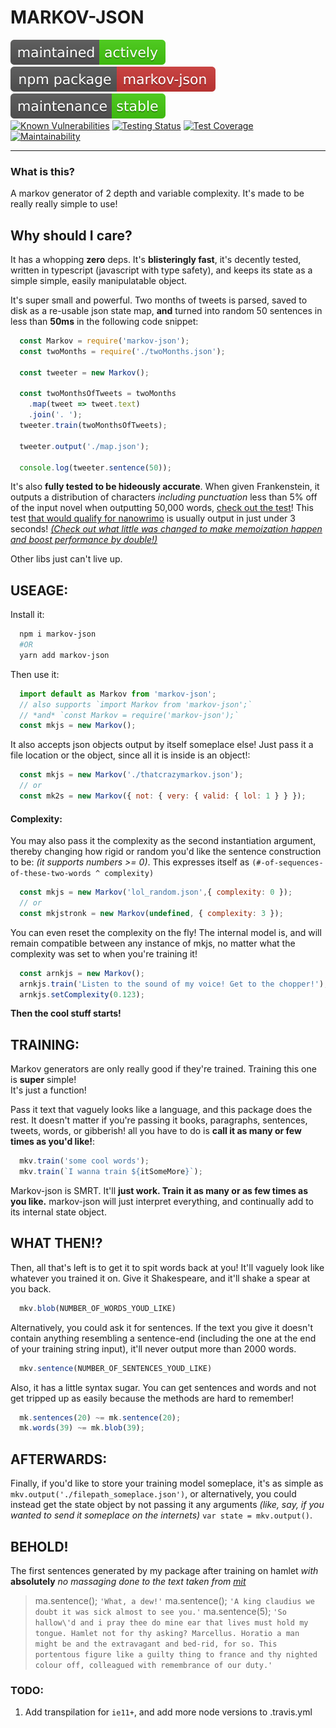 # MARKOV-JSON

[![Maintenance status](https://raw.githubusercontent.com/one19/project-status/master/cache/markov-json/maintained.svg?sanitize=true)](https://github.com/one19/project-status) [![published on npm!](https://raw.githubusercontent.com/one19/project-status/master/cache/markov-json/npm.svg?sanitize=true)](https://www.npmjs.com/package/markov-json) [![Stability](https://raw.githubusercontent.com/one19/project-status/master/cache/markov-json/maintenance.svg?sanitize=true)](https://github.com/one19/project-status)\
[![Known Vulnerabilities](https://snyk.io/test/github/one19/markov-json/badge.svg)](https://snyk.io/test/github/one19/markov-json) [![Testing Status](https://travis-ci.org/one19/markov-json.svg?branch=master)](https://travis-ci.org/one19/markov-json) [![Test Coverage](https://api.codeclimate.com/v1/badges/1659d014ba146934b051/test_coverage)](https://codeclimate.com/github/one19/markov-json/test_coverage) [![Maintainability](https://api.codeclimate.com/v1/badges/1659d014ba146934b051/maintainability)](https://codeclimate.com/github/one19/markov-json/maintainability)

---

### What is this?

A markov generator of 2 depth and variable complexity. It's made to be really really simple to use!

## Why should I care?

It has a whopping **zero** deps. It's **blisteringly fast**, it's decently tested, written in typescript (javascript with type safety), and keeps its state as a simple simple, easily manipulatable object.

It's super small and powerful. Two months of tweets is parsed, saved to disk as a re-usable json state map, **and** turned into random 50 sentences in less than **50ms** in the following code snippet:

```js
  const Markov = require('markov-json');
  const twoMonths = require('./twoMonths.json');

  const tweeter = new Markov();

  const twoMonthsOfTweets = twoMonths
    .map(tweet => tweet.text)
    .join('. ');
  tweeter.train(twoMonthsOfTweets);

  tweeter.output('./map.json');

  console.log(tweeter.sentence(50));
```

It's also **fully tested to be hideously accurate**. When given Frankenstein, it outputs a distribution of characters _including punctuation_ less than 5% off of the input novel when outputting 50,000 words, [check out the test](https://github.com/one19/markov-json/blob/master/test/index_test.ts#L234)! This test [that would qualify for nanowrimo](https://nanowrimo.org/) is usually output in just under 3 seconds! [*(Check out what little was changed to make memoization happen and boost performance by double!)*](https://github.com/one19/markov-json/pull/6)

Other libs just can't live up.

## USEAGE:
Install it:
```sh
  npm i markov-json
  #OR
  yarn add markov-json
```

Then use it:
```js
  import default as Markov from 'markov-json';
  // also supports `import Markov from 'markov-json';`
  // *and* `const Markov = require('markov-json');`
  const mkjs = new Markov();
```

It also accepts json objects output by itself someplace else! Just pass it a file location or the object, since all it is inside is an object!:
```js
  const mkjs = new Markov('./thatcrazymarkov.json');
  // or
  const mk2s = new Markov({ not: { very: { valid: { lol: 1 } } });
```

#### Complexity:
You may also pass it the complexity as the second instantiation argument, thereby changing how rigid or random you'd like the sentence construction to be: *(it supports numbers >= 0)*. This expresses itself as `(#-of-sequences-of-these-two-words ^ complexity)`
```js
  const mkjs = new Markov('lol_random.json',{ complexity: 0 });
  // or
  const mkjstronk = new Markov(undefined, { complexity: 3 });
```

You can even reset the complexity on the fly! The internal model is, and will remain compatible between any instance of mkjs, no matter what the complexity was set to when you're training it!
```js
  const arnkjs = new Markov();
  arnkjs.train('Listen to the sound of my voice! Get to the chopper!');
  arnkjs.setComplexity(0.123);
```
**Then the cool stuff starts!**

## TRAINING:
Markov generators are only really good if they're trained. Training this one is **super** simple!\
It's just a function!

Pass it text that vaguely looks like a language, and this package does the rest. It doesn't matter if you're passing it books, paragraphs, sentences, tweets, words, or gibberish! all you have to do is **call it as many or few times as you'd like!**:
```js
  mkv.train('some cool words');
  mkv.train(`I wanna train ${itSomeMore}`);
```

Markov-json is SMRT. It'll **just work. Train it as many or as few times as you like.** markov-json will just interpret everything, and continually add to its internal state object.

## WHAT THEN!?
Then, all that's left is to get it to spit words back at you! It'll vaguely look like whatever you trained it on. Give it Shakespeare, and it'll shake a spear at you back.
```js
  mkv.blob(NUMBER_OF_WORDS_YOUD_LIKE)
```

Alternatively, you could ask it for sentences. If the text you give it doesn't contain anything resembling a sentence-end (including the one at the end of your training string input), it'll never output more than 2000 words.
```js
  mkv.sentence(NUMBER_OF_SENTENCES_YOUD_LIKE)
```

Also, it has a little syntax sugar. You can get sentences and words and not get tripped up as easily because the methods are hard to remember!
```js
  mk.sentences(20) ~= mk.sentence(20);
  mk.words(39) ~= mk.blob(39);
```

## AFTERWARDS:
Finally, if you'd like to store your training model someplace, it's as simple as `mkv.output('./filepath_someplace.json')`, or alternatively, you could instead get the state object by not passing it any arguments _(like, say, if you wanted to send it someplace on the internets)_ `var state = mkv.output()`.

## BEHOLD!
The first sentences generated by my package after training on hamlet _with_ **absolutely** _no massaging done to the text taken from [mit](http://shakespeare.mit.edu/hamlet/full.html)_

> ma.sentence();
> `'What, a dew!'`
> ma.sentence();
> `'A king claudius we doubt it was sick almost to see you.'`
> ma.sentence(5);
> `'So hallow\'d and i pray thee do mine ear that lives must hold my tongue. Hamlet not for thy asking? Marcellus. Horatio a man might be and the extravagant and bed-rid, for so. This portentous figure like a guilty thing to france and thy nighted colour off, colleagued with remembrance of our duty.'`

### TODO:
1.  Add transpilation for `ie11+`, and add more node versions to .travis.yml
